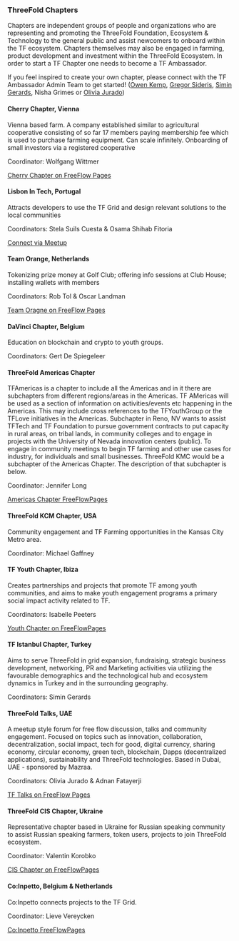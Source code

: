 ### ThreeFold Chapters

Chapters are independent groups of people and organizations who are representing and promoting the ThreeFold Foundation, Ecosystem & Technology to the general public and assist newcomers to onboard within the TF ecosystem. Chapters themselves may also be engaged in farming, product development and investment within the ThreeFold Ecosystem. In order to start a TF Chapter one needs to become a TF Ambassador. 

If you feel inspired to create your own chapter, please connect with the TF Ambassador Admin Team to get started! ([Owen Kemp](http://t.me/OwenKemp), [Gregor Sideris](http://t.me/Gregsideris), [Simin Gerards](http://t.me/simings), Nisha Grimes or [Olivia Jurado](http://t.me/juradoo))

#### Cherry Chapter, Vienna 
Vienna based farm. A company established similar to agricultural cooperative consisting of so far 17 members paying membership fee which is used to purchase farming equipment. Can scale infinitely. Onboarding of  small investors via a registered cooperative

Coordinator: Wolfgang Wittmer

[ Cherry Chapter on FreeFlow Pages](https://freeflowpages.com/s/vienna-cherry-chapter/space/space/home )


#### Lisbon In Tech, Portugal  
Attracts developers to use the TF Grid and design relevant solutions to the local communities

Coordinators: Stela Suils Cuesta & Osama Shihab Fitoria

[Connect via Meetup](https://www.meetup.com/Lisbon-in-Tech/)

#### Team Orange, Netherlands
Tokenizing prize money at Golf Club; offering info sessions at Club House; installing wallets with members

Coordinators: Rob Tol & Oscar Landman

[Team Oragne on FreeFlow Pages](https://freeflowpages.com/s/team-orange/)  


#### DaVinci Chapter, Belgium 
Education on blockchain and crypto to youth groups.

Coordinators: Gert De Spiegeleer


#### ThreeFold Americas Chapter  
TFAmericas is a chapter to include all the Americas and in it there are subchapters from different regions/areas in the Americas. TF AMericas will be used as a section of information on activities/events etc happening in the Americas. This may include cross references to the TFYouthGroup or the TFLove initiatives in the Americas. Subchapter in Reno, NV wants to assist TFTech and TF Foundation to pursue government contracts to put capacity in rural areas, on tribal lands, in community colleges and to engage in projects with the University of Nevada innovation centers (public). To engage in community meetings to begin TF farming and other use cases for industry, for individuals and small businesses. ThreeFold KMC would be a subchapter of the Americas Chapter. The description of that subchapter is below. 

Coordinator: Jennifer Long

[Americas Chapter FreeFlowPages](https://freeflowpages.com/s/tf-americas/ ) 

#### ThreeFold KCM Chapter, USA
Community engagement and TF Farming opportunities in the Kansas City Metro area.

Coordinator: Michael Gaffney 


#### TF Youth Chapter, Ibiza
Creates partnerships and projects that promote TF among youth communities, and aims to make youth engagement programs a primary social impact activity related to TF.

Coordinators: Isabelle Peeters 

[ Youth Chapter on FreeFlowPages](https://freeflowpages.com/s/tf-youth-chapter/)

#### TF Istanbul Chapter, Turkey
Aims to serve ThreeFold in grid expansion, fundraising, strategic business development, networking, PR and Marketing activities via utilizing the favourable demographics and the technological hub and ecosystem dynamics in Turkey and in the surrounding geography. 

Coordinators: Simin Gerards


#### ThreeFold Talks, UAE
A meetup style forum for free flow discussion, talks and community engagement. Focused on topics such as innovation, collaboration, decentralization, social impact, tech for good, digital currency, sharing economy, circular economy, green tech, blockchain, Dapps (decentralized applications), sustainability and ThreeFold technologies. Based in Dubai, UAE - sponsored by Mazraa. 

Coordinators: Olivia Jurado & Adnan Fatayerji 

[TF Talks on FreeFlow Pages](https://freeflowpages.com/s/threefold-talks/)


#### ThreeFold CIS Chapter, Ukraine
Representative chapter based in Ukraine for Russian speaking community to assist Russian speaking farmers, token users, projects to join ThreeFold ecosystem. 

Coordinator: Valentin Korobko

[CIS Chapter on FreeFlowPages](https://freeflowpages.com/s/threefold-sng-tf-cis-chapter/)

#### Co:Inpetto, Belgium & Netherlands 
Co:Inpetto connects projects to the TF Grid.

Coordinator: Lieve Vereycken 

[Co:Inpetto FreeFlowPages](https://freeflowpages.com/s/coinpetto/)